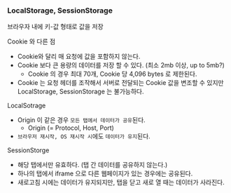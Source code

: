 ### LocalStorage, SessionStorage

브라우자 내에 키-값 형태로 값을 저장

Cookie 와 다른 점
- Cookie와 달리 매 요청에 값을 포함하지 않는다.
- Cookie 보다 큰 용량의 데이터를 저장 할 수 있다. (최소 2mb 이상, up to 5mb?)
  - Cookie 의 경우 최대 70개, Cookie 당 4,096 bytes 로 제한된다.
- Cookie 는 요청 헤더를 조작해서 서버로 전달되는 Cookie 값을 변조할 수 있지만 LocalStorage, SessionStorage 는 불가능하다.


LocalSotrage
- Origin 이 같은 경우 `모든 탭에서 데이터가 공유`된다.
  - Origin (= Protocol, Host, Port)
- `브라우저 재시작, OS 재시작 시`에도 `데이터가 유지`된다.

SessionStorge
- 해당 탭에서만 유효하다. (탭 간 데이터를 공유하지 않는다.)
- 하나의 탭에서 iframe 으로 다른 웹페이지가 있는 경우에는 공유된다.
- 새로고침 시에는 데이터가 유지되지만, 탭을 닫고 새로 열 때는 데이터가 사라진다.